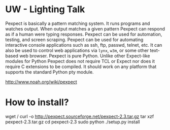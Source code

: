 UW - Lighting Talk
==============
Pexpect is basically a pattern matching system. It runs programs and watches output. When output matches a given pattern Pexpect can respond as if a human were typing responses. Pexpect can be used for automation, testing, and screen scraping. Pexpect can be used for automating interactive console applications such as ssh, ftp, passwd, telnet, etc. It can also be used to control web applications via `lynx`, `w3m`, or some other text-based web browser. Pexpect is pure Python. Unlike other Expect-like modules for Python Pexpect does not require TCL or Expect nor does it require C extensions to be compiled. It should work on any platform that supports the standard Python pty module.


http://www.noah.org/wiki/pexpect

How to install?
==============
 wget / curl -o http://pexpect.sourceforge.net/pexpect-2.3.tar.gz
 tar xzf pexpect-2.3.tar.gz
 cd pexpect-2.3
 sudo python ./setup.py install
 
 
